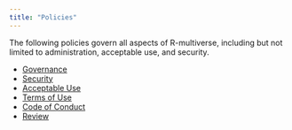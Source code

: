 ```yaml
---
title: "Policies"
---
```


The following policies govern all aspects of R-multiverse,
including but not limited to administration, acceptable use, and security.

* [Governance](governance.md)
* [Security](security.md)
* [Acceptable Use](aup.md)
* [Terms of Use](terms.md)
* [Code of Conduct](conduct.md)
* [Review](review.md)
